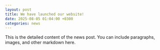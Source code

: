 ```yaml
---
layout: post
title: We have launched our website!
date: 2025-08-05 01:04:00 +0300
categories: news
---
```

This is the detailed content of the news post.
You can include paragraphs, images, and other markdown here.